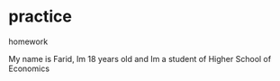 # practice
homework
  
My name is Farid, Im 18 years old and Im a student of Higher School of Economics
